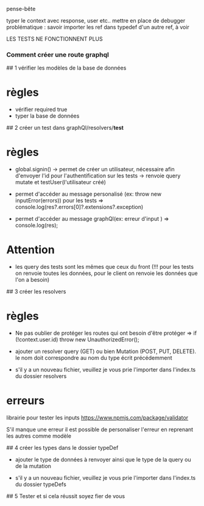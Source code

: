 pense-bête

typer le context avec response, user etc..
mettre en place de debugger
problématique : savoir importer les ref dans typedef d'un autre ref, à voir

LES TESTS NE FONCTIONNENT PLUS


### Comment créer une route graphql

## 1 vérifier les modèles de la base de données

# règles

- vérifier required true
- typer la base de données 

## 2 créer un test dans graphQl/resolvers/__test__ 

# règles

- global.signin() 
    -> permet de créer un utilisateur, nécessaire afin d'envoyer l'id pour l'authentification sur les tests
    -> renvoie query mutate et testUser(l'utilisateur créé)


- permet d'accéder au message personalisé (ex: throw new inputError(errors)) pour les tests 
    => console.log(res?.errors[0]?.extensions?.exception)

- permet d'accéder au message graphQl(ex: erreur d'input ) 
    => console.log(res);

# Attention

- les query des tests sont les mêmes que ceux du front (!!! pour les tests on renvoie toutes les données, pour le client on renvoie les données que l'on a besoin)

## 3 créer les resolvers

# règles

- Ne pas oublier de protéger les routes qui ont besoin d'être protéger
    => if (!context.user.id) throw new UnauthorizedError();


- ajouter un resolver query (GET) ou bien Mutation (POST, PUT, DELETE). le nom doit correspondre au nom du type écrit précédemment

- s'il y a un nouveau fichier, veuillez je vous prie l'importer dans l'index.ts du dossier resolvers


# erreurs

librairie pour tester les inputs
https://www.npmjs.com/package/validator


S'il manque une erreur il est possible de personaliser l'erreur en reprenant les autres comme modèle


## 4 créer les types dans le dossier typeDef

- ajouter le type de données à renvoyer ainsi que le type de la query ou de la mutation

- s'il y a un nouveau fichier, veuillez je vous prie l'importer dans l'index.ts du dossier typeDefs

## 5 Tester et si cela réussit soyez fier de vous


